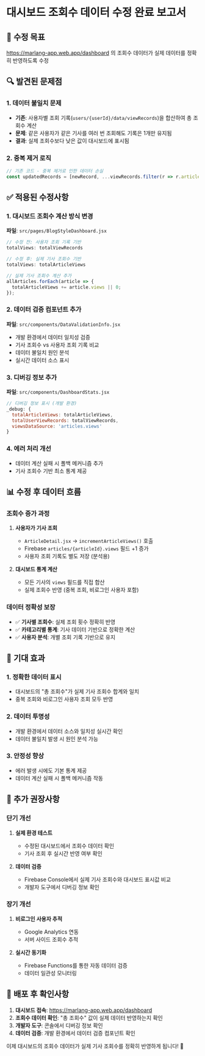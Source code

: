 # 대시보드 조회수 데이터 수정 완료 보고서

## 🎯 수정 목표
https://marlang-app.web.app/dashboard 의 조회수 데이터가 실제 데이터를 정확히 반영하도록 수정

## 🔍 발견된 문제점

### 1. 데이터 불일치 문제
- **기존**: 사용자별 조회 기록(`users/{userId}/data/viewRecords`)을 합산하여 총 조회수 계산
- **문제**: 같은 사용자가 같은 기사를 여러 번 조회해도 기록은 1개만 유지됨
- **결과**: 실제 조회수보다 낮은 값이 대시보드에 표시됨

### 2. 중복 제거 로직
```javascript
// 기존 코드 - 중복 제거로 인한 데이터 손실
const updatedRecords = [newRecord, ...viewRecords.filter(r => r.articleId !== articleData.id)].slice(0, 100);
```

## ✅ 적용된 수정사항

### 1. 대시보드 조회수 계산 방식 변경
**파일**: `src/pages/BlogStyleDashboard.jsx`

```javascript
// 수정 전: 사용자 조회 기록 기반
totalViews: totalViewRecords

// 수정 후: 실제 기사 조회수 기반
totalViews: totalArticleViews

// 실제 기사 조회수 계산 추가
allArticles.forEach(article => {
  totalArticleViews += article.views || 0;
});
```

### 2. 데이터 검증 컴포넌트 추가
**파일**: `src/components/DataValidationInfo.jsx`

- 개발 환경에서 데이터 일치성 검증
- 기사 조회수 vs 사용자 조회 기록 비교
- 데이터 불일치 원인 분석
- 실시간 데이터 소스 표시

### 3. 디버깅 정보 추가
**파일**: `src/components/DashboardStats.jsx`

```javascript
// 디버깅 정보 표시 (개발 환경)
_debug: {
  totalArticleViews: totalArticleViews,
  totalUserViewRecords: totalViewRecords,
  viewsDataSource: 'articles.views'
}
```

### 4. 에러 처리 개선
- 데이터 계산 실패 시 폴백 메커니즘 추가
- 기사 조회수 기반 최소 통계 제공

## 📊 수정 후 데이터 흐름

### 조회수 증가 과정
1. **사용자가 기사 조회**
   - `ArticleDetail.jsx` → `incrementArticleViews()` 호출
   - Firebase `articles/{articleId}.views` 필드 +1 증가
   - 사용자 조회 기록도 별도 저장 (분석용)

2. **대시보드 통계 계산**
   - 모든 기사의 `views` 필드를 직접 합산
   - 실제 조회수 반영 (중복 조회, 비로그인 사용자 포함)

### 데이터 정확성 보장
- ✅ **기사별 조회수**: 실제 조회 횟수 정확히 반영
- ✅ **카테고리별 통계**: 기사 데이터 기반으로 정확한 계산
- ✅ **사용자 분석**: 개별 조회 기록 기반으로 유지

## 🎯 기대 효과

### 1. 정확한 데이터 표시
- 대시보드의 "총 조회수"가 실제 기사 조회수 합계와 일치
- 중복 조회와 비로그인 사용자 조회 모두 반영

### 2. 데이터 투명성
- 개발 환경에서 데이터 소스와 일치성 실시간 확인
- 데이터 불일치 발생 시 원인 분석 가능

### 3. 안정성 향상
- 에러 발생 시에도 기본 통계 제공
- 데이터 계산 실패 시 폴백 메커니즘 작동

## 🔧 추가 권장사항

### 단기 개선
1. **실제 환경 테스트**
   - 수정된 대시보드에서 조회수 데이터 확인
   - 기사 조회 후 실시간 반영 여부 확인

2. **데이터 검증**
   - Firebase Console에서 실제 기사 조회수와 대시보드 표시값 비교
   - 개발자 도구에서 디버깅 정보 확인

### 장기 개선
1. **비로그인 사용자 추적**
   - Google Analytics 연동
   - 서버 사이드 조회수 추적

2. **실시간 동기화**
   - Firebase Functions를 통한 자동 데이터 검증
   - 데이터 일관성 모니터링

## 🚀 배포 후 확인사항

1. **대시보드 접속**: https://marlang-app.web.app/dashboard
2. **조회수 데이터 확인**: "총 조회수" 값이 실제 데이터 반영하는지 확인
3. **개발자 도구**: 콘솔에서 디버깅 정보 확인
4. **데이터 검증**: 개발 환경에서 데이터 검증 컴포넌트 확인

이제 대시보드의 조회수 데이터가 실제 기사 조회수를 정확히 반영하게 됩니다! 🎉